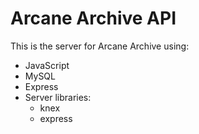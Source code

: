 # Arcane Archive API

This is the server for Arcane Archive using:

- JavaScript
- MySQL
- Express
- Server libraries:
  - knex
  - express

